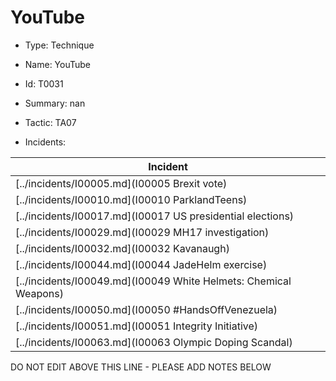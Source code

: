 # YouTube

* Type: Technique

* Name: YouTube

* Id: T0031

* Summary: nan

* Tactic: TA07

* Incidents:

| Incident |
| --------- |
| [../incidents/I00005.md](I00005 Brexit vote) |
| [../incidents/I00010.md](I00010 ParklandTeens) |
| [../incidents/I00017.md](I00017 US presidential elections) |
| [../incidents/I00029.md](I00029 MH17 investigation) |
| [../incidents/I00032.md](I00032 Kavanaugh) |
| [../incidents/I00044.md](I00044 JadeHelm exercise) |
| [../incidents/I00049.md](I00049 White Helmets: Chemical Weapons) |
| [../incidents/I00050.md](I00050 #HandsOffVenezuela) |
| [../incidents/I00051.md](I00051 Integrity Initiative) |
| [../incidents/I00063.md](I00063 Olympic Doping Scandal) |

DO NOT EDIT ABOVE THIS LINE - PLEASE ADD NOTES BELOW